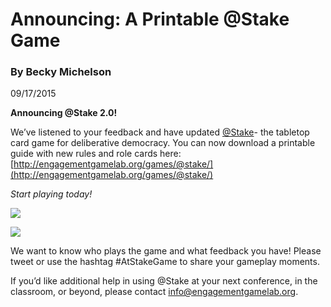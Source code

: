 # Announcing: A Printable @Stake Game

### By Becky Michelson

09/17/2015

**Announcing @Stake 2.0!**

We’ve listened to your feedback and have updated [@Stake](http://engagementgamelab.org/games/@stake/)- the tabletop card game for deliberative democracy. You can now download a printable guide with new rules and role cards here: [http://engagementgamelab.org/games/@stake/](http://engagementgamelab.org/games/@stake/)

_Start playing today!_

![](https://res.cloudinary.com/engagement-lab-home/image/upload/v1/homepage-2.0/news/medium/0_rp1vAmPxQZRaPbh_.png)

![](https://res.cloudinary.com/engagement-lab-home/image/upload/v1/homepage-2.0/news/medium/0_joR37u0wtmuhX5ri.png)

We want to know who plays the game and what feedback you have! Please tweet or use the hashtag #AtStakeGame to share your gameplay moments.

If you’d like additional help in using @Stake at your next conference, in the classroom, or beyond, please contact [info@engagementgamelab.org](mailto:info@engagementgamelab.org).
